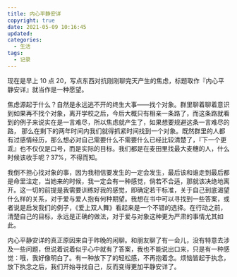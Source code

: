 ```yaml
---
title: 内心平静安详
copyright: true
date: 2021-05-09 10:16:45
updated:
categories:
  - 生活
tags:
  - 记录
---
```


现在是早上 10 点 20，写点东西对抗刚刚聊完天产生的焦虑，标题取作『内心平静安详』就当作是一种愿望。

<!--more-->

焦虑源起于什么？自然是永远逃不开的终生大事——找个对象。群里聊着聊着意识到如果再不找个对象，离开学校之后，今后大概只有相亲一条路了，而这条路就看到的例子来说实在是一言难尽，所以焦虑就产生了，如果想要规避这条一言难尽的路， 那么在剩下的两年时间内我们就得抓紧时间找到一个对象。既然群里的人都有过感情经历，那么想必对自己需要什么不需要什么已经比较清楚了，『下一个更乖』也不仅仅是口号，而是实际的目标。我们都是在麦田里找最大麦穗的人，什么时候该收手呢？37%，不得而知。

我倒不担心找对象的事，因为我相信要发生的一定会发生，最后该和谁走到最后都是命里注定，当她来的时候，我一定会有一种感觉，倘若不合适，那就该决绝地离开。这一切的前提是我需要训练好我的感觉，即确定若干标准，关于自己到底渴望什么样的关系，对于爱与爱人抱有何种期望。我想在书中可以寻找到一些答案，或者说是启发我们的例子，《爱上双人舞》看起来是一个不错的选择。在行动之前，清楚自己的目标，永远是正确的做法，对于爱与对象这种更为严肃的事情尤其如此。

内心平静安详的真正原因来自于昨晚的闲聊。和朋友聊了有一会儿，没有特意去涉及一些问题，但说着说着似乎心中就有了答案，我也不能说出口来，只是有一种感觉：哦，我好像明白了。有一种放下了的轻松感，不再抱着念。烦恼皆起于执念，放下执念之后，我们开始寻找自己，反而变得更加平静安详了。

